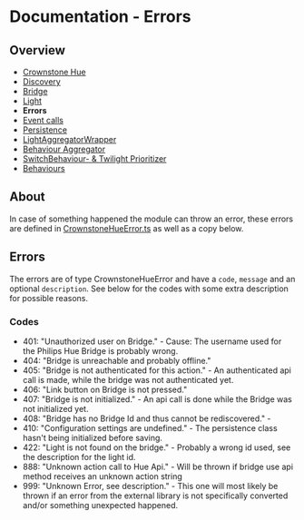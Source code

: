 # Documentation - Errors

## Overview

- [Crownstone Hue](/documentation/CrownstoneHue.md)
- [Discovery](/documentation/Discovery.md)
- [Bridge](/documentation/Bridge.md)
- [Light](/documentation/Light.md)
- **Errors**
- [Event calls](/documentation/EventCalls.md)
- [Persistence](/documentation/Persistence.md)
- [LightAggregatorWrapper](/documentation/LightAggregatorWrapper.md)
- [Behaviour Aggregator](/documentation/BehaviourAggregator.md)
- [SwitchBehaviour- & Twilight Prioritizer](/documentation/Prioritizer.md)
- [Behaviours](/documentation/Behaviours.md)

## About

In case of something happened the module can throw an error, these errors are defined in [CrownstoneHueError.ts](/src/util/CrownstoneHueError.ts) as well as a copy below.

## Errors

The errors are of type CrownstoneHueError and have a `code`, `message` and an optional `description`.
See below for the codes with some extra description for possible reasons.

### Codes

- 401: "Unauthorized user on Bridge." - Cause: The username used for the Philips Hue Bridge is probably wrong.
- 404: "Bridge is unreachable and probably offline."
- 405: "Bridge is not authenticated for this action." - An authenticated api call is made, while the bridge was not authenticated yet.
- 406: "Link button on Bridge is not pressed."
- 407: "Bridge is not initialized." - An api call is done while the Bridge was not initialized yet.
- 408: "Bridge has no Bridge Id and thus cannot be rediscovered." -
- 410: "Configuration settings are undefined." - The persistence class hasn't being initialized before saving.
- 422: "Light is not found on the bridge." - Probably a wrong id used, see the description for the light id.
- 888: "Unknown action call to Hue Api." - Will be thrown if bridge use api method receives an unknown action string
- 999: "Unknown Error, see description." - This one will most likely be thrown if an error from the external library is not specifically converted and/or something unexpected happened.
